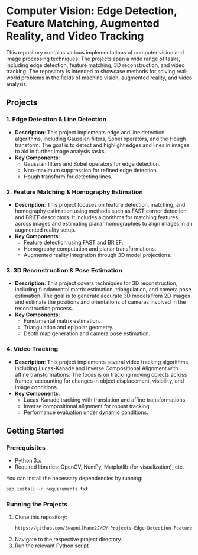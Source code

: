 # Computer Vision: Edge Detection, Feature Matching, Augmented Reality, and Video Tracking

This repository contains various implementations of computer vision and image processing techniques. The projects span a wide range of tasks, including edge detection, feature matching, 3D reconstruction, and video tracking. The repository is intended to showcase methods for solving real-world problems in the fields of machine vision, augmented reality, and video analysis.

## Projects

### 1. **Edge Detection & Line Detection**
   - **Description**: This project implements edge and line detection algorithms, including Gaussian filters, Sobel operators, and the Hough transform. The goal is to detect and highlight edges and lines in images to aid in further image analysis tasks.
   - **Key Components**: 
     - Gaussian filters and Sobel operators for edge detection.
     - Non-maximum suppression for refined edge detection.
     - Hough transform for detecting lines.

### 2. **Feature Matching & Homography Estimation**
   - **Description**: This project focuses on feature detection, matching, and homography estimation using methods such as FAST corner detection and BRIEF descriptors. It includes algorithms for matching features across images and estimating planar homographies to align images in an augmented reality setup.
   - **Key Components**:
     - Feature detection using FAST and BRIEF.
     - Homography computation and planar transformations.
     - Augmented reality integration through 3D model projections.

### 3. **3D Reconstruction & Pose Estimation**
   - **Description**: This project covers techniques for 3D reconstruction, including fundamental matrix estimation, triangulation, and camera pose estimation. The goal is to generate accurate 3D models from 2D images and estimate the positions and orientations of cameras involved in the reconstruction process.
   - **Key Components**:
     - Fundamental matrix estimation.
     - Triangulation and epipolar geometry.
     - Depth map generation and camera pose estimation.

### 4. **Video Tracking**
   - **Description**: This project implements several video tracking algorithms, including Lucas-Kanade and Inverse Compositional Alignment with affine transformations. The focus is on tracking moving objects across frames, accounting for changes in object displacement, visibility, and image conditions.
   - **Key Components**:
     - Lucas-Kanade tracking with translation and affine transformations.
     - Inverse compositional alignment for robust tracking.
     - Performance evaluation under dynamic conditions.

## Getting Started

### Prerequisites
- Python 3.x
- Required libraries: OpenCV, NumPy, Matplotlib (for visualization), etc.

You can install the necessary dependencies by running:

```bash
pip install -r requirements.txt
```

### Running the Projects
1. Clone this repository:
   ```bash
   https://github.com/SwapnilMane22/CV-Projects-Edge-Detection-Feature-Matching-AR-and-Video-Tracking.git
   ```
2. Navigate to the respective project directory.
3. Run the relevant Python script
